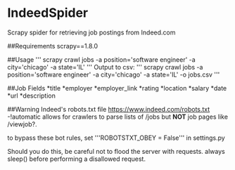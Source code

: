 # IndeedSpider
Scrapy spider for retrieving job postings from Indeed.com

##Requirements
scrapy==1.8.0

##Usage 
'''
scrapy crawl jobs -a position='software engineer' -a city='chicago' -a state='IL'
'''
Output to csv:
'''
scrapy crawl jobs -a position='software engineer' -a city='chicago' -a state='IL' -o jobs.csv
'''

##Job Fields
*title
*employer
*employer_link
*rating 
*location
*salary
*date
*url
*description

##Warning
Indeed's robots.txt file https://www.indeed.com/robots.txt -!automatic allows for crawlers to parse lists of /jobs but **NOT** job pages like /viewjob?.

to bypass these bot rules, set '''ROBOTSTXT_OBEY = False''' in settings.py

Should you do this, be careful not to flood the server with requests. always sleep() before performing a disallowed request. 

